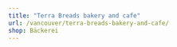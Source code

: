 ```yaml
---
title: "Terra Breads bakery and cafe"
url: /vancouver/terra-breads-bakery-and-cafe/
shop: Bäckerei
---
```


